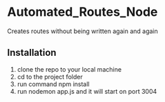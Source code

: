 # Automated_Routes_Node
Creates routes without being written again and again

## Installation
1. clone the repo to your local machine
2. cd to the project folder
3. run command npm install 
4. run nodemon app.js and it will start on  port 3004
